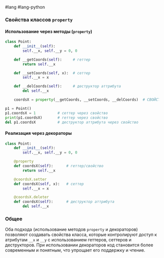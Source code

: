 #lang #lang-python 

### Свойства классов `property`

#### Использование через методы (`property`)

```python
class Point:
    def __init__(self):
        self.__x, self.__y = 0, 0

    def __getCoords(self):     # геттер
        return self.__x

    def __setCoords(self, x):  # сеттер
        self.__x = x

    def __delCoords(self):     # деструктор аттрибута
        del self.__x

    coordsX = property(__getCoords, __setCoords, __delCoords)  # СВОЙСТВО

p1 = Point()
p1.coordsX = 1          # сеттер через свойство
print(p1.coordsX)       # геттер через свойство
del p1.coordsX          # деструктор аттрибута через свойство
```

#### Реализация через декораторы

```python
class Point:
    def __init__(self):
        self.__x, self.__y = 0, 0

    @property
    def coordsX(self):      # геттер/свойство
        return self.__x

    @coordsX.setter
    def coordsX(self, x):   # сеттер
        self.__x = x

    @coordsX.deleter
    def coordsX(self):      # деструктор аттрибута
        del self.__x
```

### Общее
Оба подхода (использование методов `property` и декораторов) позволяют создавать свойства класса, которые контролируют доступ к атрибутам `__x` и `__y` с использованием геттеров, сеттеров и деструкторов. При использовании декораторов код становится более современным и понятным, что упрощает его поддержку и чтение.

